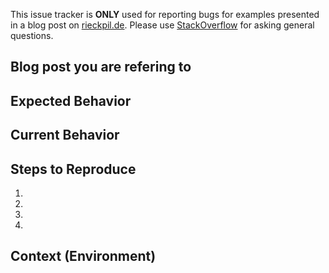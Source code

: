 This issue tracker is **ONLY** used for reporting bugs for examples presented in a blog post on [rieckpil.de](https://rieckpil.de/). Please use [StackOverflow](https://stackoverflow.com) for asking general questions.

## Blog post you are refering to
<!--- Please add the name of the blog post or the folder name of the source code -->

## Expected Behavior
<!--- Tell me what you expect -->

## Current Behavior
<!--- Tell me what happens instead of the expected behavior -->

## Steps to Reproduce
<!--- Provide a link to a live example or an unambiguous set of steps to -->
<!--- reproduce this bug. Include code to reproduce, if relevant -->
1.
2.
3.
4.

## Context (Environment)
<!--- What Java version are you using? Which application server? Which operating system? -->
<!--- Providing context helps me reproduce your issue -->
